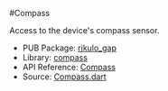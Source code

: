 #Compass

Access to the device's compass sensor.

* PUB Package: [rikulo_gap](http://pub.dartlang.org/packages/rikulo_gap)
* Library: [compass](gap:)
* API Reference: [Compass](gap:compass)
* Source: [Compass.dart](source:gap:lib/src)
